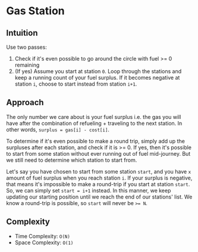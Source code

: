 # Gas Station

## Intuition

Use two passes:
1. Check if it's even possible to go around the circle with fuel >= 0 remaining
1. (If yes) Assume you start at station `0`. Loop through the stations and keep a running count of your fuel surplus. If it becomes negative at station `i`, choose to start instead from station `i+1`.

## Approach

The only number we care about is your fuel surplus i.e. the gas you will have after the combination of refueling + traveling to the next station. In other words, `surplus = gas[i] - cost[i]`.

To determine if it's even possible to make a round trip, simply add up the surpluses after each station, and check if it is >= 0. If yes, then it's possible to start from some station without ever running out of fuel mid-journey. But we still need to determine which station to start from.

Let's say you have chosen to start from some station `start`, and you have `x` amount of fuel surplus when you reach station `i`. If your surplus is negative, that means it's impossible to make a round-trip if you start at station `start`. So, we can simply set `start = i+1` instead. In this manner, we keep updating our starting position until we reach the end of our stations' list. We know a round-trip is possible, so `start` will never be `>= N`.

## Complexity

- Time Complexity: `O(N)`
- Space Complexity: `O(1)`
